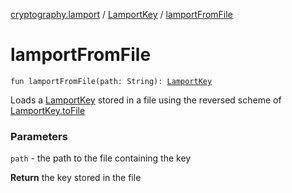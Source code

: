 [cryptography.lamport](../index.md) / [LamportKey](index.md) / [lamportFromFile](.)

# lamportFromFile

`fun lamportFromFile(path: String): `[`LamportKey`](index.md)

Loads a [LamportKey](index.md) stored in a file using the reversed scheme of [LamportKey.toFile](to-file.md)

### Parameters

`path` - the path to the file containing the key

**Return**
the key stored in the file

